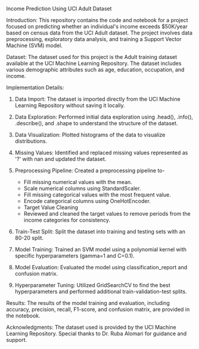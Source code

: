 Income Prediction Using UCI Adult Dataset

Introduction:
This repository contains the code and notebook for a project focused on predicting whether an individual's income exceeds $50K/year based on census data from the UCI Adult dataset. 
The project involves data preprocessing, exploratory data analysis, and training a Support Vector Machine (SVM) model.

Dataset:
The dataset used for this project is the Adult training dataset available at the UCI Machine Learning Repository. 
The dataset includes various demographic attributes such as age, education, occupation, and income.

Implementation Details:

1. Data Import: The dataset is imported directly from the UCI Machine Learning Repository without saving it locally.
2. Data Exploration: Performed initial data exploration using .head(), .info(), .describe(), and .shape to understand the structure of the dataset.
3. Data Visualization: Plotted histograms of the data to visualize distributions.
4. Missing Values: Identified and replaced missing values represented as '?' with nan and updated the dataset.
5. Preprocessing Pipeline: Created a preprocessing pipeline to-
     - Fill missing numerical values with the mean.
     - Scale numerical columns using StandardScaler.
     - Fill missing categorical values with the most frequent value.
     - Encode categorical columns using OneHotEncoder.
     - Target Value Cleaning
     - Reviewed and cleaned the target values to remove periods from the income categories for consistency.

6. Train-Test Split: Split the dataset into training and testing sets with an 80-20 split.
7. Model Training: Trained an SVM model using a polynomial kernel with specific hyperparameters (gamma=1 and C=0.1).
8. Model Evaluation: Evaluated the model using classification_report and confusion matrix.
9. Hyperparameter Tuning: Utilized GridSearchCV to find the best hyperparameters and performed additional train-validation-test splits.

Results:
The results of the model training and evaluation, including accuracy, precision, recall, F1-score, and confusion matrix, are provided in the notebook.

Acknowledgments:
The dataset used is provided by the UCI Machine Learning Repository. Special thanks to Dr. Ruba Alomari for guidance and support.
